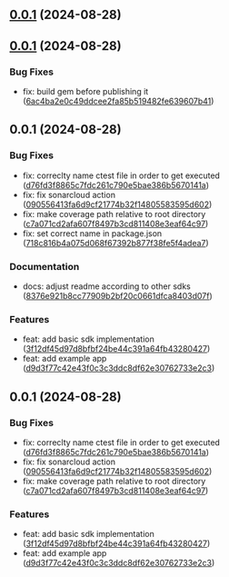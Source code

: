 ## [0.0.1](https://github.com/PAYONE-GmbH/PCP-ServerSDK-ruby/compare/v0.0.4...v0.0.1) (2024-08-28)

## [0.0.1](https://github.com/PAYONE-GmbH/PCP-ServerSDK-ruby/compare/v0.1.0...v0.0.1) (2024-08-28)

### Bug Fixes

* fix: build gem before publishing it ([6ac4ba2e0c49ddcee2fa85b519482fe639607b41](https://github.com/PAYONE-GmbH/PCP-ServerSDK-ruby/commit/6ac4ba2e0c49ddcee2fa85b519482fe639607b41))

## 0.0.1 (2024-08-28)

### Bug Fixes

* fix: correclty name ctest file in order to get executed ([d76fd3f8865c7fdc261c790e5bae386b5670141a](https://github.com/PAYONE-GmbH/PCP-ServerSDK-ruby/commit/d76fd3f8865c7fdc261c790e5bae386b5670141a))
* fix: fix sonarcloud action ([090556413fa6d9cf21774b32f14805583595d602](https://github.com/PAYONE-GmbH/PCP-ServerSDK-ruby/commit/090556413fa6d9cf21774b32f14805583595d602))
* fix: make coverage path relative to root directory ([c7a071cd2afa607f8497b3cd811408e3eaf64c97](https://github.com/PAYONE-GmbH/PCP-ServerSDK-ruby/commit/c7a071cd2afa607f8497b3cd811408e3eaf64c97))
* fix: set correct name in package.json ([718c816b4a075d068f67392b877f38fe5f4adea7](https://github.com/PAYONE-GmbH/PCP-ServerSDK-ruby/commit/718c816b4a075d068f67392b877f38fe5f4adea7))

### Documentation

* docs: adjust readme according to other sdks ([8376e921b8cc77909b2bf20c0661dfca8403d07f](https://github.com/PAYONE-GmbH/PCP-ServerSDK-ruby/commit/8376e921b8cc77909b2bf20c0661dfca8403d07f))

### Features

* feat: add basic sdk implementation ([3f12df45d97d8bfbf24be44c391a64fb43280427](https://github.com/PAYONE-GmbH/PCP-ServerSDK-ruby/commit/3f12df45d97d8bfbf24be44c391a64fb43280427))
* feat: add example app ([d9d3f77c42e43f0c3c3ddc8df62e30762733e2c3](https://github.com/PAYONE-GmbH/PCP-ServerSDK-ruby/commit/d9d3f77c42e43f0c3c3ddc8df62e30762733e2c3))

## 0.0.1 (2024-08-28)

### Bug Fixes

* fix: correclty name ctest file in order to get executed ([d76fd3f8865c7fdc261c790e5bae386b5670141a](https://github.com/PAYONE-GmbH/PCP-ServerSDK-DotNet/commit/d76fd3f8865c7fdc261c790e5bae386b5670141a))
* fix: fix sonarcloud action ([090556413fa6d9cf21774b32f14805583595d602](https://github.com/PAYONE-GmbH/PCP-ServerSDK-DotNet/commit/090556413fa6d9cf21774b32f14805583595d602))
* fix: make coverage path relative to root directory ([c7a071cd2afa607f8497b3cd811408e3eaf64c97](https://github.com/PAYONE-GmbH/PCP-ServerSDK-DotNet/commit/c7a071cd2afa607f8497b3cd811408e3eaf64c97))

### Features

* feat: add basic sdk implementation ([3f12df45d97d8bfbf24be44c391a64fb43280427](https://github.com/PAYONE-GmbH/PCP-ServerSDK-DotNet/commit/3f12df45d97d8bfbf24be44c391a64fb43280427))
* feat: add example app ([d9d3f77c42e43f0c3c3ddc8df62e30762733e2c3](https://github.com/PAYONE-GmbH/PCP-ServerSDK-DotNet/commit/d9d3f77c42e43f0c3c3ddc8df62e30762733e2c3))

